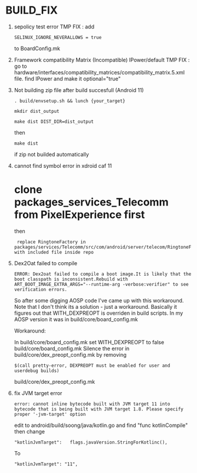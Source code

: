# BUILD_FIX
 
 1. sepolicy test error
    TMP FIX : add 

    ```
    SELINUX_IGNORE_NEVERALLOWS = true
    ```

    to BoardConfig.mk

 2. Framework compatibility Matrix (Incompatible) IPower/default
    TMP FIX : go to hardware/interfaces/compatibility_matrices/compatibility_matrix.5.xml file. find IPower and make it optional="true"

 3. Not building zip file after build succesfull (Android 11)

    ```
    . build/envsetup.sh && lunch {your_target}
    ```
    ```
    mkdir dist_output
    ```
    ```
    make dist DIST_DIR=dist_output
    ```
    then
    ```
    make dist
    ```
    if zip not builded automatically

4. cannot find symbol error in xdroid caf 11
   
   # clone packages_services_Telecomm from PixelExperience first
   
   then

    ```
     replace RingtoneFactory in packages/services/Telecomm/src/com/android/server/telecom/RingtoneFactory.java with included file inside repo
    ```

5. Dex2Oat failed to compile
   ```
   ERROR: Dex2oat failed to compile a boot image.It is likely that the boot classpath is inconsistent.Rebuild with ART_BOOT_IMAGE_EXTRA_ARGS="--runtime-arg -verbose:verifier" to see verification errors.   
   ```
   So after some digging AOSP code I've came up with this workaround. Note that I don't think its a solution - just a workaround. Basically it figures out that WITH_DEXPREOPT is overriden in build scripts. In my AOSP version it was in
   build/core/board_config.mk

   Workaround:

   In build/core/board_config.mk set WITH_DEXPREOPT to false build/core/board_config.mk
   Silence the error in build/core/dex_preopt_config.mk by removing 
   ```
   $(call pretty-error, DEXPREOPT must be enabled for user and userdebug builds) 
   ```
   build/core/dex_preopt_config.mk

6. fix JVM target error
   ```
   error: cannot inline bytecode built with JVM target 11 into bytecode that is being built with JVM target 1.8. Please specify proper '-jvm-target' option
   ```
   edit to android/build/soong/java/kotlin.go and find "func kotlinCompile" then change
   ```
   "kotlinJvmTarget":   flags.javaVersion.StringForKotlinc(),
   ```
   To
   ```
   "kotlinJvmTarget": "11",
   ```
